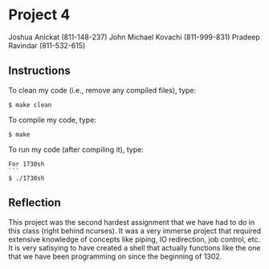 # Project 4

Joshua Anickat (811-148-237)
John Michael Kovachi (811-999-831)
Pradeep Ravindar (811-532-615)

## Instructions

To clean my code (i.e., remove any compiled files), type:

```
$ make clean
```

To compile my code, type:

```
$ make
```

To run my code (after compiling it), type:

	For 1730sh
	```
	$ ./1730sh
	
## Reflection

This project was the second hardest assignment that we have had to do in this 
class (right behind ncurses). It was a very immerse project that required 
extensive knowledge of concepts like piping, IO redirection, job control, etc.
It is very satisying to have created a shell that actually functions like the
one that we have been programming on since the beginning of 1302. 
 